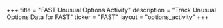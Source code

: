 +++
title = "FAST Unusual Options Activity"
description = "Track Unusual Options Data for FAST"
ticker = "FAST"
layout = "options_activity"
+++


